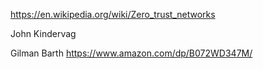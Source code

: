 
https://en.wikipedia.org/wiki/Zero_trust_networks

John Kindervag

Gilman Barth 
https://www.amazon.com/dp/B072WD347M/
